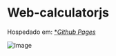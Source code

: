 # **Web-calculatorjs**


Hospedado em:
[**Github Pages*](https://equipe-777.github.io/web-calculatorjs/exercicios/index.html)

![Image](https://raw.githubusercontent.com/equipe-777/web-calculatorjs/master/exercicios/exerciciosFPOO.JPG)
